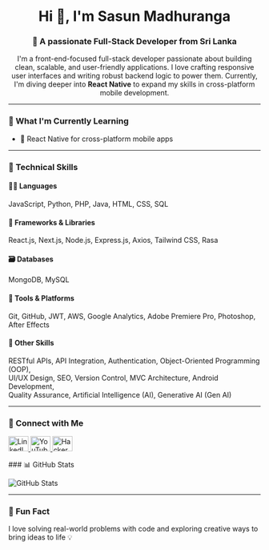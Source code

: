<h1 align="center">Hi 👋, I'm Sasun Madhuranga</h1>
<h3 align="center">🚀 A passionate Full-Stack Developer from Sri Lanka</h3>

<p align="center">
  I'm a front-end-focused full-stack developer passionate about building clean, scalable, and user-friendly applications.  
  I love crafting responsive user interfaces and writing robust backend logic to power them.  
  Currently, I'm diving deeper into <strong>React Native</strong> to expand my skills in cross-platform mobile development.
</p>

---

### 🌱 What I'm Currently Learning

- 📱 React Native for cross-platform mobile apps  

---

### 🧰 Technical Skills

#### 👨‍💻 Languages  
JavaScript, Python, PHP, Java, HTML, CSS, SQL

#### 🧱 Frameworks & Libraries  
React.js, Next.js, Node.js, Express.js, Axios, Tailwind CSS, Rasa

#### 🗃️ Databases  
MongoDB, MySQL

#### 🔧 Tools & Platforms  
Git, GitHub, JWT, AWS, Google Analytics, Adobe Premiere Pro, Photoshop, After Effects

#### 🚀 Other Skills  
RESTful APIs, API Integration, Authentication, Object-Oriented Programming (OOP),  
UI/UX Design, SEO, Version Control, MVC Architecture, Android Development,  
Quality Assurance, Artificial Intelligence (AI), Generative AI (Gen AI)

---

### 🤝 Connect with Me

<p align="left">
  <a href="https://linkedin.com/in/sasun-madhuranga" target="_blank">
    <img src="https://raw.githubusercontent.com/rahuldkjain/github-profile-readme-generator/master/src/images/icons/Social/linked-in-alt.svg" alt="LinkedIn" height="30" width="40" />
  </a>
  <a href="https://www.youtube.com/@wiskam7242" target="_blank">
    <img src="https://raw.githubusercontent.com/rahuldkjain/github-profile-readme-generator/master/src/images/icons/Social/youtube.svg" alt="YouTube" height="30" width="40" />
  </a>
  <a href="https://www.hackerrank.com/sasunmadhuranga" target="_blank">
    <img src="https://raw.githubusercontent.com/rahuldkjain/github-profile-readme-generator/master/src/images/icons/Social/hackerrank.svg" alt="HackerRank" height="30" width="40" />
  </a>
</p>
### 📊 GitHub Stats

<p align="left">
  <img src="https://github-readme-stats.vercel.app/api?username=sasunmadhuranga&show_icons=true&theme=default" alt="GitHub Stats" />
</p>

---

### 🧠 Fun Fact

I love solving real-world problems with code and exploring creative ways to bring ideas to life 💡

